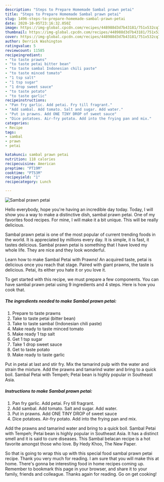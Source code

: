 ```yaml
---
description: "Steps to Prepare Homemade Sambal prawn petai"
title: "Steps to Prepare Homemade Sambal prawn petai"
slug: 1496-steps-to-prepare-homemade-sambal-prawn-petai
date: 2020-10-05T23:16:32.050Z
image: https://img-global.cpcdn.com/recipes/448988d3d7b43181/751x532cq70/sambal-prawn-petai-recipe-main-photo.jpg
thumbnail: https://img-global.cpcdn.com/recipes/448988d3d7b43181/751x532cq70/sambal-prawn-petai-recipe-main-photo.jpg
cover: https://img-global.cpcdn.com/recipes/448988d3d7b43181/751x532cq70/sambal-prawn-petai-recipe-main-photo.jpg
author: Derrick Washington
ratingvalue: 5
reviewcount: 11585
recipeingredient:
- "to taste prawns"
- "to taste petai bitter bean"
- "to taste sambal Indonesian chili paste"
- "to taste minced tomato"
- "1 tsp salt"
- "1 tsp sugar"
- "1 drop sweet sauce"
- "to taste potato"
- "to taste garlic"
recipeinstructions:
- "Pan fry garlic. Add petai. Fry till fragrant."
- "Add sambal. Add tomato. Salt and sugar. Add water."
- "Put in prawns. Add ONE TINY DROP of sweet sauce"
- "Dice potatoes. Air-fry potato. Add into the frying pan and mix."
categories:
- Recipe
tags:
- sambal
- prawn
- petai

katakunci: sambal prawn petai 
nutrition: 118 calories
recipecuisine: American
preptime: "PT19M"
cooktime: "PT53M"
recipeyield: "1"
recipecategory: Lunch

---
```



![Sambal prawn petai](https://img-global.cpcdn.com/recipes/448988d3d7b43181/751x532cq70/sambal-prawn-petai-recipe-main-photo.jpg)

Hello everybody, hope you're having an incredible day today. Today, I will show you a way to make a distinctive dish, sambal prawn petai. One of my favorites food recipes. For mine, I will make it a bit unique. This will be really delicious.

Sambal prawn petai is one of the most popular of current trending foods in the world. It is appreciated by millions every day. It is simple, it is fast, it tastes delicious. Sambal prawn petai is something that I have loved my whole life. They are nice and they look wonderful.

Learn how to make Sambal Petai with Prawns! An acquired taste, petai is delicious once you reach that stage. Paired with giant prawns, the taste is delicious. Petai, its either you hate it or you love it.


To get started with this recipe, we must prepare a few components. You can have sambal prawn petai using 9 ingredients and 4 steps. Here is how you cook that.

<!--inarticleads1-->

##### The ingredients needed to make Sambal prawn petai:

1. Prepare to taste prawns
1. Take to taste petai (bitter bean)
1. Take to taste sambal (Indonesian chili paste)
1. Make ready to taste minced tomato
1. Make ready 1 tsp salt
1. Get 1 tsp sugar
1. Take 1 drop sweet sauce
1. Get to taste potato
1. Make ready to taste garlic


Put in petai at last and stir fry. Mix the tamarind pulp with the water and strain the mixture. Add the prawns and tamarind water and bring to a quick boil. Sambal Petai with Tempeh; Petai bean is highly popular in Southeast Asia. 

<!--inarticleads2-->

##### Instructions to make Sambal prawn petai:

1. Pan fry garlic. Add petai. Fry till fragrant.
1. Add sambal. Add tomato. Salt and sugar. Add water.
1. Put in prawns. Add ONE TINY DROP of sweet sauce
1. Dice potatoes. Air-fry potato. Add into the frying pan and mix.


Add the prawns and tamarind water and bring to a quick boil. Sambal Petai with Tempeh; Petai bean is highly popular in Southeast Asia. It has a distinct smell and it is said to cure diseases. This Sambal belacan recipe is a hot favorite amongst those who love. By Hedy Khoo, The New Paper. 

So that is going to wrap this up with this special food sambal prawn petai recipe. Thank you very much for reading. I am sure that you will make this at home. There's gonna be interesting food in home recipes coming up. Remember to bookmark this page in your browser, and share it to your family, friends and colleague. Thanks again for reading. Go on get cooking!
